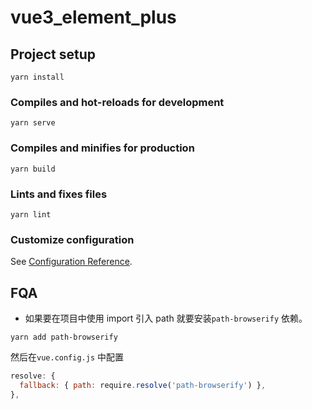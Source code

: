 # vue3_element_plus

## Project setup

```
yarn install
```

### Compiles and hot-reloads for development

```
yarn serve
```

### Compiles and minifies for production

```
yarn build
```

### Lints and fixes files

```
yarn lint
```

### Customize configuration

See [Configuration Reference](https://cli.vuejs.org/config/).

## FQA

- 如果要在项目中使用 import 引入 path 就要安装`path-browserify` 依赖。

```shell
yarn add path-browserify
```

然后在`vue.config.js` 中配置

```js
resolve: {
  fallback: { path: require.resolve('path-browserify') },
},
```

